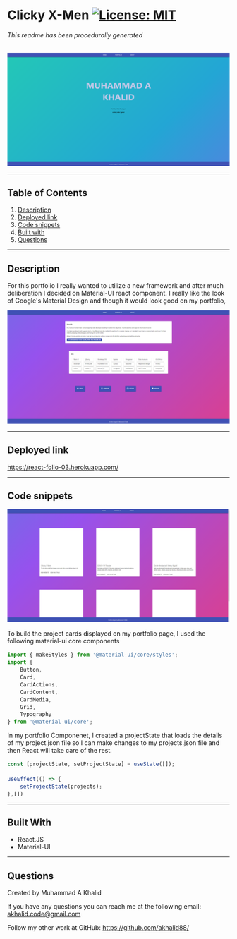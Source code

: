 # Clicky X-Men  [![License: MIT](https://img.shields.io/badge/License-MIT-yellow.svg)](https://opensource.org/licenses/MIT) 
###### This readme has been procedurally generated 
![Main](readme/home.png)

-----------------------
## Table of Contents
1. [Description](#description)
2. [Deployed link](#deployed-link)
3. [Code snippets](#code-snippets)
4. [Built with](#built-with)
5. [Questions](#questions)

-----------------------
## Description
For this portfolio I really wanted to utilize a new framework and after much deliberation I decided on Material-UI react component. I really like the look of Google's Material Design and though it would look good on my portfolio,

![Portfolio](readme/about.png)


-----------------------
## Deployed link
https://react-folio-03.herokuapp.com/

-----------------------
## Code snippets

![Folio](readme/portfolio.png)

To build the project cards displayed on my portfolio page, I used the following material-ui core components

```javascript
import { makeStyles } from '@material-ui/core/styles';
import {
	Button,
	Card,
	CardActions,
	CardContent,
	CardMedia,
	Grid,
	Typography
} from '@material-ui/core';
```
In my portfolio Componenet, I created a projectState that loads the details of my project.json file so I can make changes to my projects.json file and then React will take care of the rest. 

```javascript
const [projectState, setProjectState] = useState([]);

useEffect(() => {
	setProjectState(projects);
},[])
```

-----------------------
## Built With

- React.JS
- Material-UI

-----------------------
## Questions
Created by Muhammad A Khalid

If you have any questions you can reach me at the following email: [akhalid.code@gmail.com](mailto:akhalid.code@gmail.com)

Follow my other work at GitHub: https://github.com/akhalid88/
